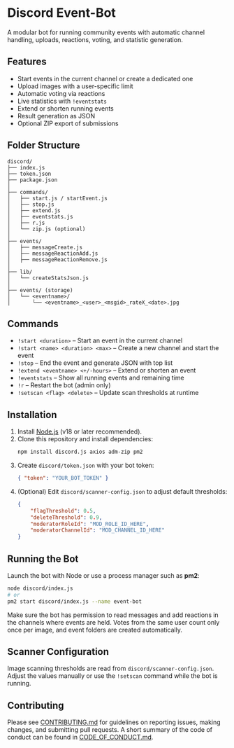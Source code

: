 # Discord Event-Bot

A modular bot for running community events with automatic channel handling, uploads, reactions, voting, and statistic generation.

## Features

- Start events in the current channel or create a dedicated one
- Upload images with a user-specific limit
- Automatic voting via reactions
- Live statistics with `!eventstats`
- Extend or shorten running events
- Result generation as JSON
- Optional ZIP export of submissions

## Folder Structure

```
discord/
├── index.js
├── token.json
├── package.json
│
├── commands/
│   ├── start.js / startEvent.js
│   ├── stop.js
│   ├── extend.js
│   ├── eventstats.js
│   ├── r.js
│   └── zip.js (optional)
│
├── events/
│   ├── messageCreate.js
│   ├── messageReactionAdd.js
│   ├── messageReactionRemove.js
│
├── lib/
│   └── createStatsJson.js
│
├── events/ (storage)
│   └── <eventname>/
│       └── <eventname>_<user>_<msgid>_rateX_<date>.jpg
```

## Commands

- `!start <duration>` – Start an event in the current channel
- `!start <name> <duration> <max>` – Create a new channel and start the event
- `!stop` – End the event and generate JSON with top list
- `!extend <eventname> <+/-hours>` – Extend or shorten an event
- `!eventstats` – Show all running events and remaining time
- `!r` – Restart the bot (admin only)
- `!setscan <flag> <delete>` – Update scan thresholds at runtime

## Installation

1. Install [Node.js](https://nodejs.org/) (v18 or later recommended).
2. Clone this repository and install dependencies:
   ```bash
   npm install discord.js axios adm-zip pm2
   ```
3. Create `discord/token.json` with your bot token:
   ```json
   { "token": "YOUR_BOT_TOKEN" }
   ```
4. (Optional) Edit `discord/scanner-config.json` to adjust default thresholds:
   ```json
   {
       "flagThreshold": 0.5,
       "deleteThreshold": 0.9,
       "moderatorRoleId": "MOD_ROLE_ID_HERE",
       "moderatorChannelId": "MOD_CHANNEL_ID_HERE"
   }
   ```


## Running the Bot

Launch the bot with Node or use a process manager such as **pm2**:

```bash
node discord/index.js
# or
pm2 start discord/index.js --name event-bot
```

Make sure the bot has permission to read messages and add reactions in the channels where events are held. Votes from the same user count only once per image, and event folders are created automatically.

## Scanner Configuration

Image scanning thresholds are read from `discord/scanner-config.json`. Adjust the values manually or use the `!setscan` command while the bot is running.

## Contributing

Please see [CONTRIBUTING.md](CONTRIBUTING.md) for guidelines on reporting issues, making changes, and submitting pull requests. A short summary of the code of conduct can be found in [CODE_OF_CONDUCT.md](CODE_OF_CONDUCT.md).
